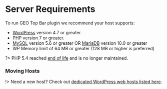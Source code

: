 # Server Requirements

To run GEO Top Bar plugin we recommend your host supports:

* [WordPress](http://www.wordpress.org) version 4.7 or greater.
* [PHP](http://www.php.net) version 7 or greater.
* [MySQL](http://www.mysql.com) version 5.6 or greater OR [MariaDB](https://mariadb.org) version 10.0 or greater
* WP Memory limit of 64 MB or greater (128 MB or higher is preferred)

?> PHP 5.4 reached [end of life](http://php.net/supported-versions.php) and is no longer maintained.

### Moving Hosts

!> Need a new host? Check out [dedicated WordPress web hosts listed here](https://wordpress.org/hosting).
